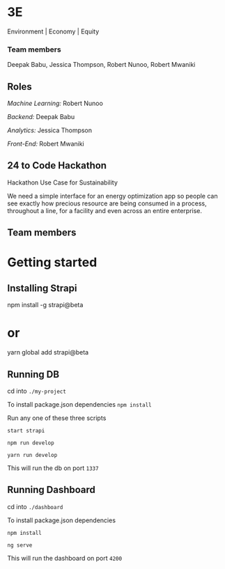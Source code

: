 # 3E
Environment | Economy | Equity

### Team members
Deepak Babu, Jessica Thompson, Robert Nunoo, Robert Mwaniki

## Roles
*Machine Learning:* Robert Nunoo

*Backend:* Deepak Babu

*Analytics:* Jessica Thompson

*Front-End:* Robert Mwaniki

## 24 to Code Hackathon
Hackathon Use Case for Sustainability

We need a simple interface for an energy optimization app so people can see exactly how precious resource are being consumed in a process, throughout a line, for a facility and even across an entire enterprise. 

## Team members

# Getting started

## Installing Strapi 

npm install -g strapi@beta
# or
yarn global add strapi@beta

## Running DB

cd into `./my-project`

To install package.json dependencies
`npm install`

Run any one of these three scripts

`start strapi`

`npm run develop`

`yarn run develop`

This will run the db on port `1337`

## Running Dashboard

cd into `./dashboard`

To install package.json dependencies

`npm install`

`ng serve`

This will run the dashboard on port `4200`
